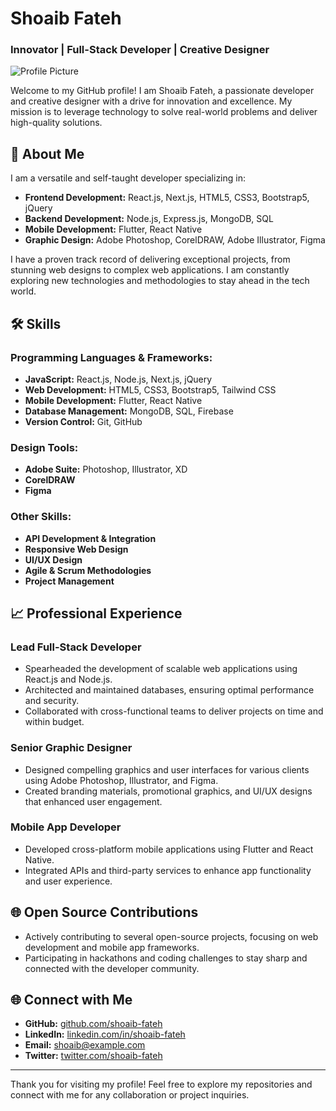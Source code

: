 # Shoaib Fateh

### Innovator | Full-Stack Developer | Creative Designer

![Profile Picture](https://avatars.githubusercontent.com/u/115332099?v=4)


Welcome to my GitHub profile! I am Shoaib Fateh, a passionate developer and creative designer with a drive for innovation and excellence. My mission is to leverage technology to solve real-world problems and deliver high-quality solutions.

## 🌟 About Me

I am a versatile and self-taught developer specializing in:

- **Frontend Development:** React.js, Next.js, HTML5, CSS3, Bootstrap5, jQuery
- **Backend Development:** Node.js, Express.js, MongoDB, SQL
- **Mobile Development:** Flutter, React Native
- **Graphic Design:** Adobe Photoshop, CorelDRAW, Adobe Illustrator, Figma

I have a proven track record of delivering exceptional projects, from stunning web designs to complex web applications. I am constantly exploring new technologies and methodologies to stay ahead in the tech world.

## 🛠️ Skills

### Programming Languages & Frameworks:
- **JavaScript:** React.js, Node.js, Next.js, jQuery
- **Web Development:** HTML5, CSS3, Bootstrap5, Tailwind CSS
- **Mobile Development:** Flutter, React Native
- **Database Management:** MongoDB, SQL, Firebase
- **Version Control:** Git, GitHub

### Design Tools:
- **Adobe Suite:** Photoshop, Illustrator, XD
- **CorelDRAW**
- **Figma**

### Other Skills:
- **API Development & Integration**
- **Responsive Web Design**
- **UI/UX Design**
- **Agile & Scrum Methodologies**
- **Project Management**

## 📈 Professional Experience

### Lead Full-Stack Developer
- Spearheaded the development of scalable web applications using React.js and Node.js.
- Architected and maintained databases, ensuring optimal performance and security.
- Collaborated with cross-functional teams to deliver projects on time and within budget.

### Senior Graphic Designer
- Designed compelling graphics and user interfaces for various clients using Adobe Photoshop, Illustrator, and Figma.
- Created branding materials, promotional graphics, and UI/UX designs that enhanced user engagement.

### Mobile App Developer
- Developed cross-platform mobile applications using Flutter and React Native.
- Integrated APIs and third-party services to enhance app functionality and user experience.

## 🌐 Open Source Contributions
- Actively contributing to several open-source projects, focusing on web development and mobile app frameworks.
- Participating in hackathons and coding challenges to stay sharp and connected with the developer community.

## 🌐 Connect with Me

- **GitHub:** [github.com/shoaib-fateh](https://github.com/shoaib-fateh)
- **LinkedIn:** [linkedin.com/in/shoaib-fateh](https://linkedin.com/in/shoaib-fateh)
- **Email:** [shoaib@example.com](mailto:shoaibfateh21@yahoo.com)
- **Twitter:** [twitter.com/shoaib-fateh](https://twitter.com/shoaib-fateh)

---

Thank you for visiting my profile! Feel free to explore my repositories and connect with me for any collaboration or project inquiries.
